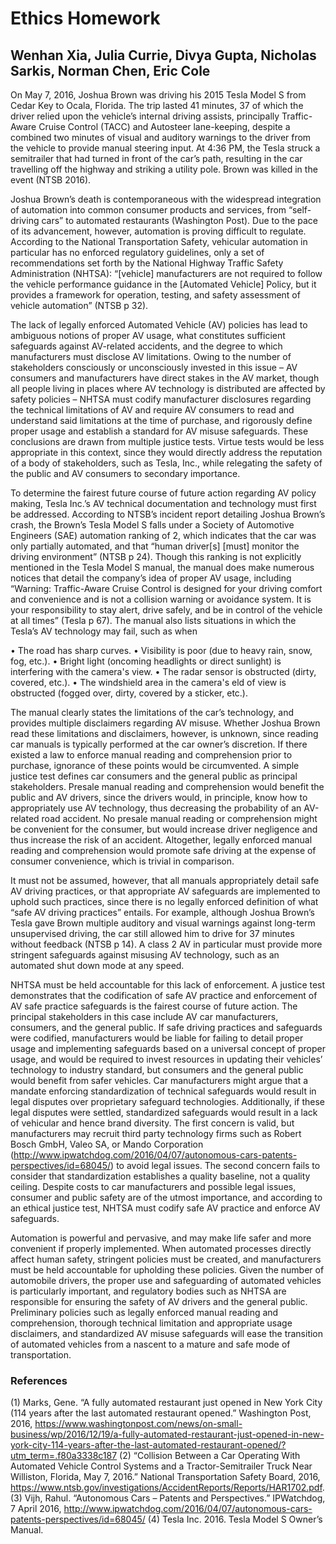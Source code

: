 # Ethics Homework
## Wenhan Xia, Julia Currie, Divya Gupta, Nicholas Sarkis, Norman Chen, Eric Cole

On May 7, 2016, Joshua Brown was driving his 2015 Tesla Model S from Cedar Key to Ocala, Florida. The trip lasted 41 minutes, 37 of which the driver relied upon the vehicle’s internal driving assists, principally Traffic-Aware Cruise Control (TACC) and Autosteer lane-keeping, despite a combined two minutes of visual and auditory warnings to the driver from the vehicle to provide manual steering input. At 4:36 PM, the Tesla struck a semitrailer that had turned in front of the car’s path, resulting in the car travelling off the highway and striking a utility pole. Brown was killed in the event (NTSB 2016). 

Joshua Brown’s death is contemporaneous with the widespread integration of automation into common consumer products and services, from “self-driving cars” to automated restaurants (Washington Post). Due to the pace of its advancement, however, automation is proving difficult to regulate. According to the National Transportation Safety, vehicular automation in particular has no enforced regulatory guidelines, only a set of recommendations set forth by the National Highway Traffic Safety Administration (NHTSA): “[vehicle] manufacturers are not required to follow the vehicle performance guidance in the [Automated Vehicle] Policy, but it provides a framework for operation, testing, and safety assessment of vehicle automation” (NTSB p 32). 

The lack of legally enforced Automated Vehicle (AV) policies has lead to ambiguous notions of proper AV usage, what constitutes sufficient safeguards against AV-related accidents, and the degree to which manufacturers must disclose AV limitations. Owing to the number of stakeholders consciously or unconsciously invested in this issue – AV consumers and manufacturers have direct stakes in the AV market, though all people living in places where AV technology is distributed are affected by safety policies – NHTSA must codify manufacturer disclosures regarding the technical limitations of AV and require AV consumers to read and understand said limitations at the time of purchase, and rigorously define proper usage and establish a standard for AV misuse safeguards. These conclusions are drawn from multiple justice tests. Virtue tests would be less appropriate in this context, since they would directly address the reputation of a body of stakeholders, such as Tesla, Inc., while relegating the safety of the public and AV consumers to secondary importance. 

To determine the fairest future course of future action regarding AV policy making, Tesla Inc.’s AV technical documentation and technology must first be addressed. According to NTSB’s incident report detailing Joshua Brown’s crash, the Brown’s Tesla Model S falls under a Society of Automotive Engineers (SAE) automation ranking of 2, which indicates that the car was only partially automated, and that “human driver[s] [must] monitor the driving environment” (NTSB p 24). Though this ranking is not explicitly mentioned in the Tesla Model S manual, the manual does make numerous notices that detail the company’s idea of proper AV usage, including “Warning: Traffic-Aware Cruise Control is designed for your driving comfort and convenience and is not a collision warning or avoidance system. It is your responsibility to stay alert, drive safely, and be in control of the vehicle at all times” (Tesla p 67). The manual also lists situations in which the Tesla’s AV technology may fail, such as when 

•	The road has sharp curves.
• Visibility is poor (due to heavy rain, snow, fog, etc.).
• Bright light (oncoming headlights or direct sunlight) is interfering with the camera's view.
• The radar sensor is obstructed (dirty, covered, etc.).
• The windshield area in the camera's  eld of view is obstructed (fogged over, dirty, covered by a sticker, etc.).

The manual clearly states the limitations of the car’s technology, and provides multiple disclaimers regarding AV misuse. Whether Joshua Brown read these limitations and disclaimers, however, is unknown, since reading car manuals is typically performed at the car owner’s discretion. If there existed a law to enforce manual reading and comprehension prior to purchase, ignorance of these points would be circumvented. A simple justice test defines car consumers and the general public as principal stakeholders. Presale manual reading and comprehension would benefit the public and AV drivers, since the drivers would, in principle, know how to appropriately use AV technology, thus decreasing the probability of an AV-related road accident. No presale manual reading or comprehension might be convenient for the consumer, but would increase driver negligence and thus increase the risk of an accident. Altogether, legally enforced manual reading and comprehension would promote safe driving at the expense of consumer convenience, which is trivial in comparison. 

It must not be assumed, however, that all manuals appropriately detail safe AV driving practices, or that appropriate AV safeguards are implemented to uphold such practices, since there is no legally enforced definition of what “safe AV driving practices” entails. For example, although Joshua Brown’s Tesla gave Brown multiple auditory and visual warnings against long-term unsupervised driving, the car still allowed him to drive for 37 minutes without feedback (NTSB p 14). A class 2 AV in particular must provide more stringent safeguards against misusing AV technology, such as an automated shut down mode at any speed.

NHTSA must be held accountable for this lack of enforcement. A justice test demonstrates that the codification of safe AV practice and enforcement of AV safe practice safeguards is the fairest course of future action. The principal stakeholders in this case include AV car manufacturers, consumers, and the general public. If safe driving practices and safeguards were codified, manufacturers would be liable for failing to detail proper usage and implementing safeguards based on a universal concept of proper usage, and would be required to invest resources in updating their vehicles’ technology to industry standard, but consumers and the general public would benefit from safer vehicles. Car manufacturers might argue that a mandate enforcing standardization of technical safeguards would result in legal disputes over proprietary safeguard technologies. Additionally, if these legal disputes were settled, standardized safeguards would result in a lack of vehicular and hence brand diversity. The first concern is valid, but manufacturers may recruit third party technology firms such as Robert Bosch GmbH, Valeo SA, or Mando Corporation (http://www.ipwatchdog.com/2016/04/07/autonomous-cars-patents-perspectives/id=68045/) to avoid legal issues. The second concern fails to consider that standardization establishes a quality baseline, not a quality ceiling. Despite costs to car manufacturers and possible legal issues, consumer and public safety are of the utmost importance, and according to an ethical justice test, NHTSA must codify safe AV practice and enforce AV safeguards.

Automation is powerful and pervasive, and may make life safer and more convenient if properly implemented. When automated processes directly affect human safety, stringent policies must be created, and manufacturers must be held accountable for upholding these policies. Given the number of automobile drivers, the proper use and safeguarding of automated vehicles is particularly important, and regulatory bodies such as NHTSA are responsible for ensuring the safety of AV drivers and the general public. Preliminary policies such as legally enforced manual reading and comprehension, thorough technical limitation and appropriate usage disclaimers, and standardized AV misuse safeguards will ease the transition of automated vehicles from a nascent to a mature and safe mode of transportation.  

### References
(1) Marks, Gene. “A fully automated restaurant just opened in New York City (114 years after the last automated restaurant opened.” Washington Post, 2016, https://www.washingtonpost.com/news/on-small-business/wp/2016/12/19/a-fully-automated-restaurant-just-opened-in-new-york-city-114-years-after-the-last-automated-restaurant-opened/?utm_term=.f80a3338c187
(2) “Collision Between a Car Operating With Automated Vehicle Control Systems and a Tractor-Semitrailer Truck Near Williston, Florida, May 7, 2016.” National Transportation Safety Board, 2016, https://www.ntsb.gov/investigations/AccidentReports/Reports/HAR1702.pdf.
(3) Vijh, Rahul. “Autonomous Cars – Patents and Perspectives.” IPWatchdog, 7 April 2016, http://www.ipwatchdog.com/2016/04/07/autonomous-cars-patents-perspectives/id=68045/
(4) Tesla Inc. 2016. Tesla Model S Owner’s Manual. 



